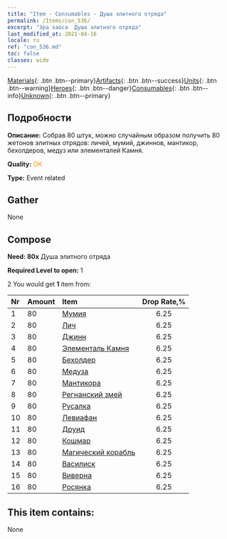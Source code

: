 ```yaml
---
title: "Item - Consumables - Душа элитного отряда"
permalink: /Items/con_536/
excerpt: "Эра хаоса  Душа элитного отряда"
last_modified_at: 2021-04-16
locale: ru
ref: "con_536.md"
toc: false
classes: wide
---
```

 [Materials](/ru/Items/){: .btn .btn--primary}[Artifacts](/ru/Items/Artifacts/){: .btn .btn--success}[Units](/ru/Items/Units/){: .btn .btn--warning}[Heroes](/ru/Items/Heroes/){: .btn .btn--danger}[Consumables](/ru/Items/Consumables/){: .btn .btn--info}[Unknown](/ru/Items/Unknown/){: .btn .btn--primary}

## Подробности
 **Описание:** Собрав 80 штук, можно случайным образом получить 80 жетонов элитных отрядов: личей, мумий, джиннов, мантикор, бехолдеров, медуз или элементалей Камня.

 **Quality:** <span style="color: #FF8C00">OK</span>

 **Type:** Event related

## Gather

  None

## Compose

 **Need: 80x** Душа элитного отряда

 **Required Level to open:** 1

 2 You would get **1** item  from:

  | Nr | Amount |     Item    | Drop Rate,% |
  |:---|:-------|:------------|:---------:|
  | 1 | 80 | [Мумия](/ru/Items/unt_215/) | 6.25 | 
  | 2 | 80 | [Лич](/ru/Items/unt_212/) | 6.25 | 
  | 3 | 80 | [Джинн](/ru/Items/unt_239/) | 6.25 | 
  | 4 | 80 | [Элементаль Камня](/ru/Items/unt_266/) | 6.25 | 
  | 5 | 80 | [Бехолдер](/ru/Items/unt_246/) | 6.25 | 
  | 6 | 80 | [Медуза](/ru/Items/unt_247/) | 6.25 | 
  | 7 | 80 | [Мантикора](/ru/Items/unt_249/) | 6.25 | 
  | 8 | 80 | [Регнанский змей](/ru/Items/unt_276/) | 6.25 | 
  | 9 | 80 | [Русалка](/ru/Items/unt_277/) | 6.25 | 
  | 10 | 80 | [Левиафан](/ru/Items/unt_280/) | 6.25 | 
  | 11 | 80 | [Друид](/ru/Items/unt_206/) | 6.25 | 
  | 12 | 80 | [Кошмар](/ru/Items/unt_233/) | 6.25 | 
  | 13 | 80 | [Магический корабль](/ru/Items/unt_242/) | 6.25 | 
  | 14 | 80 | [Василиск](/ru/Items/unt_256/) | 6.25 | 
  | 15 | 80 | [Виверна](/ru/Items/unt_258/) | 6.25 | 
  | 16 | 80 | [Росянка](/ru/Items/unt_260/) | 6.25 | 


## This item contains:

  None

